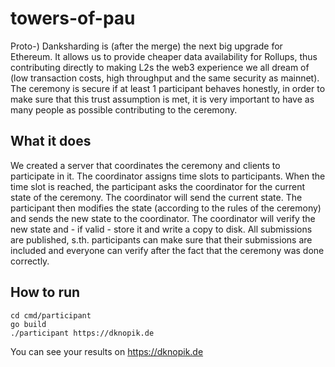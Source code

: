# towers-of-pau

Proto-) Danksharding is (after the merge) the next big upgrade for Ethereum. 
It allows us to provide cheaper data availability for Rollups, thus contributing directly to making L2s the web3 experience we all dream of (low transaction costs, high throughput and the same security as mainnet). 
The ceremony is secure if at least 1 participant behaves honestly, in order to make sure that this trust assumption is met, it is very important to have as many people as possible contributing to the ceremony.

## What it does
We created a server that coordinates the ceremony and clients to participate in it.
The coordinator assigns time slots to participants. When the time slot is reached, the participant asks the coordinator for the current state of the ceremony. The coordinator will send the current state. The participant then modifies the state (according to the rules of the ceremony) and sends the new state to the coordinator. The coordinator will verify the new state and - if valid - store it and write a copy to disk.
All submissions are published, s.th. participants can make sure that their submissions are included and everyone can verify after the fact that the ceremony was done correctly.

## How to run
```
cd cmd/participant
go build
./participant https://dknopik.de
```
You can see your results on https://dknopik.de
